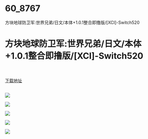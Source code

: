# 60_8767
方块地球防卫军:世界兄弟/日文/本体+1.0.1整合即撸版/[XCI]-Switch520
# 方块地球防卫军:世界兄弟/日文/本体+1.0.1整合即撸版/[XCI]-Switch520
 <br/></br>
[下载地址](https://www.switch520.cc/article/8767 "下载地址")
<br/></br>

<p><span style="color: #ffffff;"><strong><img src="https://www.switch520.cc/muke_img/upload_art_editor_20210101-1_36375523376246471699c200a1d08d47.jpg"></strong></span></p>
<p><span style="color: #ffffff;"><strong><img src="https://www.switch520.cc/muke_img/upload_art_editor_20210101-1_9c22a97f6461594f176db14d92a98a34.jpg"></strong></span></p>
<p><span style="color: #ffffff;"><strong><img src="https://www.switch520.cc/muke_img/upload_art_editor_20210101-1_ea947958e836c6303a3c361567616565.jpg"></strong></span></p>
<p><span style="color: #ffffff;"><strong><img src="https://www.switch520.cc/muke_img/upload_art_editor_20210101-1_9d5167ea3652734d798cc4532a457c42.jpg"></strong></span></p>
<p><span style="color: #ffffff;"><strong><img src="https://www.switch520.cc/muke_img/upload_art_editor_20210101-1_058cf2fa571c9b2f5061a0f76f58a49c.jpg">&nbsp;</strong></span></p>
<p><span style="color: #ffffff;"><strong>&nbsp;</strong></span></p>
